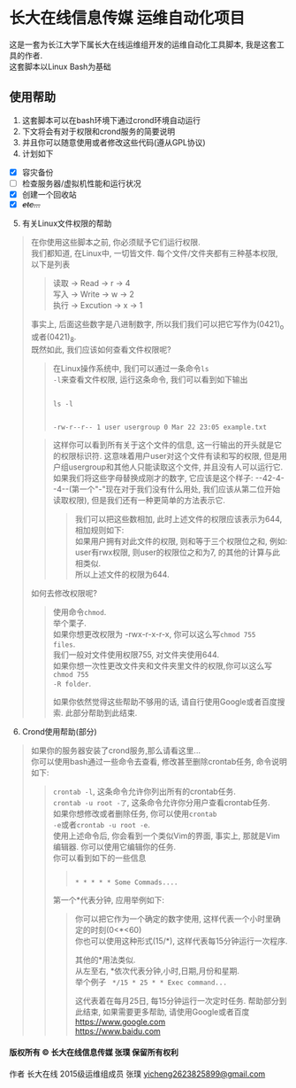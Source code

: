 # 长大在线信息传媒 运维自动化项目
这是一套为长江大学下属长大在线运维组开发的运维自动化工具脚本, 我是这套工具的作者.    
这套脚本以Linux Bash为基础
## 使用帮助
1. 这套脚本可以在bash环境下通过crond环境自动运行
2. 下文将会有对于权限和crond服务的简要说明
3. 并且你可以随意使用或者修改这些代码(遵从GPL协议)
4. 计划如下
-[x] 容灾备份
-[ ] 检查服务器/虚拟机性能和运行状况
-[x] 创建一个回收站
-[x] ~~*etc...*~~
5. 有关Linux文件权限的帮助
> 在你使用这些脚本之前, 你必须赋予它们运行权限.    
> 我们都知道, 在Linux中, 一切皆文件. 每个文件/文件夹都有三种基本权限, 以下是列表
>> 读取 -> Read -> r -> 4  
>> 写入 -> Write -> w -> 2  
>> 执行 -> Excution -> x -> 1  
>
> 事实上, 后面这些数字是八进制数字, 所以我们我们可以把它写作为(0421)<sub>o</sub>或者(0421)<sub>8</sub>.    
> 既然如此, 我们应该如何查看文件权限呢?
>> 在Linux操作系统中, 我们可以通过一条命令<code>ls -l</code>来查看文件权限, 运行这条命令, 我们可以看到如下输出
>>
>> <code>
>> ls -l  
>>
>> -rw-r--r-- 1 user usergroup 0 Mar 22 23:05 example.txt
>></code>
>>
>
>> 这样你可以看到所有关于这个文件的信息, 这一行输出的开头就是它的权限标识符. 这意味着用户user对这个文件有读和写的权限, 但是用户组usergroup和其他人只能读取这个文件, 并且没有人可以运行它.   
>> 如果我们将这些字母替换成刚才的数字, 它应该是这个样子: --42-4--4--(第一个"-"现在对于我们没有什么用处, 我们应该从第二位开始读取权限), 但是我们还有一种更简单的方法表示它.  
>>> 我们可以把这些数相加, 此时上述文件的权限应该表示为644, 相加规则如下:   
>>> 如果用户拥有对此文件的权限, 则和等于三个权限位之和, 例如: user有rwx权限, 则user的权限位之和为7, 的其他的计算与此相类似.    
>>> 所以上述文件的权限为644.  
>>> 
> 如何去修改权限呢? 
> 
>> 使用命令<code>chmod</code>.   
>> 举个栗子.   
>> 如果你想更改权限为 -rwx-r-x-r-x, 你可以这么写<code>chmod 755 files</code>.   
>> 我们一般对文件使用权限755, 对文件夹使用644.   
>> 如果你想一次性更改文件夹和文件夹里文件的权限,你可以这么写<code>chmod 755 -R folder</code>.   
>> 
>> 如果你依然觉得这些帮助不够用的话, 请自行使用Google或者百度搜索.
> 此部分帮助到此结束.
>
6. Crond使用帮助(部分)
> 如果你的服务器安装了crond服务,那么请看这里...   
> 你可以使用bash通过一些命令去查看, 修改甚至删除crontab任务, 命令说明如下:  
>> <code>crontab -l</code>, 这条命令允许你列出所有的crontab任务.  
>> <code>crontab -u root -了</code>, 这条命令允许你分用户查看crontab任务.  
>> 如果你想修改或者删除任务, 你可以使用<code>crontab -e</code>或者<code>crontab -u root -e</code>.   
>> 使用上述命令后, 你会看到一个类似Vim的界面, 事实上, 那就是Vim编辑器. 你可以使用它编辑你的任务.  
>> 你可以看到如下的一些信息
>>> <code>
>>> * * * * * Some Commads....
>>> </code>   
>> 第一个\*代表分钟, 应用举例如下:  
>>> 你可以把它作为一个确定的数字使用, 这样代表一个小时里确定的时刻(0<\*<60)   
>>> 你也可以使用这种形式(15/\*), 这样代表每15分钟运行一次程序.   
>>>
>>> 其他的\*用法类似.   
>>> 从左至右, \*依次代表分钟,小时,日期,月份和星期.  
>>> 举个例子 
>>> <code>
>>> \*/15 * 25 * * Exec command...
>>> </code>
>>>
>>> 这代表着在每月25日, 每15分钟运行一次定时任务.
> 帮助部分到此结束, 如果需要更多帮助, 请使用Google或者百度
>> <https://www.google.com>   
>> <https://www.baidu.com>

#### 版权所有 &copy; 长大在线信息传媒 张璞 保留所有权利
作者 长大在线 2015级运维组成员 张璞
<yicheng2623825899@gmail.com>